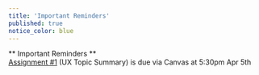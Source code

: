 ```yaml
---
title: 'Important Reminders'
published: true
notice_color: blue
---
```


<!--- Your important reminders content goes below here -->

** Important Reminders **  
[Assignment #1](https://canvas.sfu.ca/courses/25492/assignments/142519) (UX Topic Summary) is due via Canvas at 5:30pm Apr 5th
